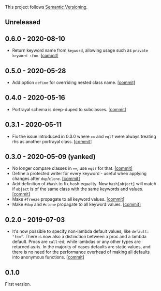 This project follows [Semantic Versioning](https://semver.org/spec/v2.0.0.html).

## Unreleased

## 0.6.0 - 2020-08-10

* Return keyword name from `keyword`, allowing usage such as `private keyword :foo`. [[commit]](https://github.com/scottscheapflights/portrayal/commit/9e9db2cafc7eae14789c5b84f70efd18898ace76)

## 0.5.0 - 2020-05-28

* Add option `define` for overriding nested class name. [[commit]](https://github.com/scottscheapflights/portrayal/commit/665ad297fb71fcdf5f641c672a457ccbe29e4a49)

## 0.4.0 - 2020-05-16

* Portrayal schema is deep-duped to subclasses. [[commit]](https://github.com/scottscheapflights/portrayal/commit/f346483a379ce9fbdece72cde8b0844f2d22b1cd)

## 0.3.1 - 2020-05-11

* Fix the issue introduced in 0.3.0 where `==` and `eql?` were always treating rhs as another portrayal class. [[commit]](https://github.com/scottscheapflights/portrayal/commit/f6ec8f373c6582f7e8d8f872d289222e4a58f8f6)

## 0.3.0 - 2020-05-09 (yanked)

* No longer compare classes in `==`, use `eql?` for that. [[commit]](https://github.com/scottscheapflights/portrayal/commit/9c5a37e4fb91e35d23b22e208344452930452af7)
* Define a protected writer for every keyword - useful when applying changes after `dup`/`clone`. [[commit]](https://github.com/scottscheapflights/portrayal/commit/1c0fa6c6357a09760dae39165e864238d231a08e)
* Add definition of `#hash` to fix hash equality. Now `hash[object]` will match if `object` is of the same class with the same keywords and values. [[commit]](https://github.com/scottscheapflights/portrayal/commit/ba9e390ab4aea4733ba084ac273da448e313ea53)
* Make `#freeze` propagate to all keyword values. [[commit]](https://github.com/scottscheapflights/portrayal/commit/0a734411a6eac08e2355c4277e09a2a70800d032)
* Make `#dup` and `#clone` propagate to all keyword values. [[commit]](https://github.com/scottscheapflights/portrayal/commit/010632d87d81a8d5b5ea5ff27d3d209cc667b0a5)

## 0.2.0 - 2019-07-03

* It's now possible to specify non-lambda default values, like `default: "foo"`. There is now also a distinction between a proc and a lambda default. Procs are `call`-ed, while lambdas or any other types are returned as-is. In the majority of cases defaults are static values, and there is no need for the performance overhead of making all defaults into anonymous functions. [[commit]](https://github.com/scottscheapflights/portrayal/commit/a1cc9d0fd40e413210f61b945d37b81c87280fee)

## 0.1.0

First version.
